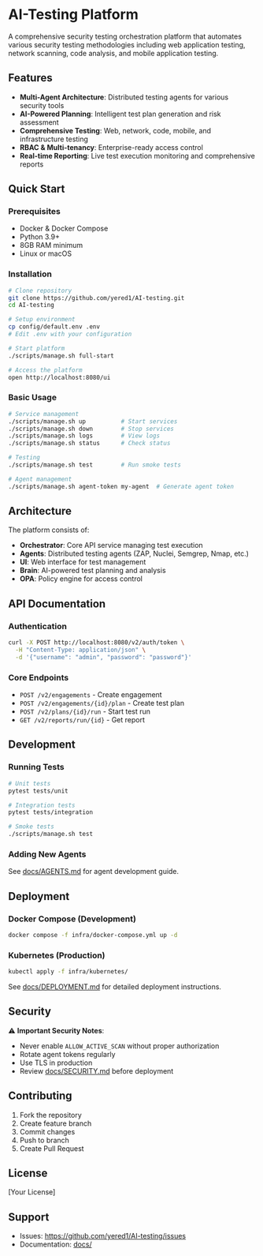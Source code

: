 # AI-Testing Platform

A comprehensive security testing orchestration platform that automates various security testing methodologies including web application testing, network scanning, code analysis, and mobile application testing.

## Features

- **Multi-Agent Architecture**: Distributed testing agents for various security tools
- **AI-Powered Planning**: Intelligent test plan generation and risk assessment
- **Comprehensive Testing**: Web, network, code, mobile, and infrastructure testing
- **RBAC & Multi-tenancy**: Enterprise-ready access control
- **Real-time Reporting**: Live test execution monitoring and comprehensive reports

## Quick Start

### Prerequisites

- Docker & Docker Compose
- Python 3.9+
- 8GB RAM minimum
- Linux or macOS

### Installation

```bash
# Clone repository
git clone https://github.com/yered1/AI-testing.git
cd AI-testing

# Setup environment
cp config/default.env .env
# Edit .env with your configuration

# Start platform
./scripts/manage.sh full-start

# Access the platform
open http://localhost:8080/ui
```

### Basic Usage

```bash
# Service management
./scripts/manage.sh up          # Start services
./scripts/manage.sh down        # Stop services
./scripts/manage.sh logs        # View logs
./scripts/manage.sh status      # Check status

# Testing
./scripts/manage.sh test        # Run smoke tests

# Agent management
./scripts/manage.sh agent-token my-agent  # Generate agent token
```

## Architecture

The platform consists of:
- **Orchestrator**: Core API service managing test execution
- **Agents**: Distributed testing agents (ZAP, Nuclei, Semgrep, Nmap, etc.)
- **UI**: Web interface for test management
- **Brain**: AI-powered test planning and analysis
- **OPA**: Policy engine for access control

## API Documentation

### Authentication
```bash
curl -X POST http://localhost:8080/v2/auth/token \
  -H "Content-Type: application/json" \
  -d '{"username": "admin", "password": "password"}'
```

### Core Endpoints
- `POST /v2/engagements` - Create engagement
- `POST /v2/engagements/{id}/plan` - Create test plan
- `POST /v2/plans/{id}/run` - Start test run
- `GET /v2/reports/run/{id}` - Get report

## Development

### Running Tests
```bash
# Unit tests
pytest tests/unit

# Integration tests
pytest tests/integration

# Smoke tests
./scripts/manage.sh test
```

### Adding New Agents
See [docs/AGENTS.md](docs/AGENTS.md) for agent development guide.

## Deployment

### Docker Compose (Development)
```bash
docker compose -f infra/docker-compose.yml up -d
```

### Kubernetes (Production)
```bash
kubectl apply -f infra/kubernetes/
```

See [docs/DEPLOYMENT.md](docs/DEPLOYMENT.md) for detailed deployment instructions.

## Security

⚠️ **Important Security Notes**:
- Never enable `ALLOW_ACTIVE_SCAN` without proper authorization
- Rotate agent tokens regularly
- Use TLS in production
- Review [docs/SECURITY.md](docs/SECURITY.md) before deployment

## Contributing

1. Fork the repository
2. Create feature branch
3. Commit changes
4. Push to branch
5. Create Pull Request

## License

[Your License]

## Support

- Issues: https://github.com/yered1/AI-testing/issues
- Documentation: [docs/](docs/)
